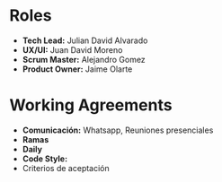 # Roles
- **Tech Lead:** Julian David Alvarado
- **UX/UI:** Juan David Moreno
- **Scrum Master:** Alejandro Gomez
- **Product Owner:** Jaime Olarte

# Working Agreements
- **Comunicación:** Whatsapp, Reuniones presenciales
- **Ramas**
- **Daily**
- **Code Style:**
- Criterios de aceptación